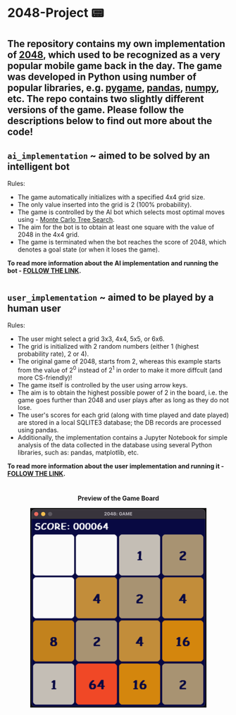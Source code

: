 # 2048-Project 📟

## The repository contains my own implementation of [2048](https://en.wikipedia.org/wiki/2048_(video_game)), which used to be recognized as a very popular mobile game back in the day. The game was developed in Python using number of popular libraries, e.g. [pygame](https://www.pygame.org/news), [pandas](https://pandas.pydata.org/), [numpy](https://numpy.org/), etc. The repo contains two slightly different versions of the game. Please follow the descriptions below to find out more about the code!

## ```ai_implementation``` ~ aimed to be solved by an intelligent bot

Rules:
- The game automatically initializes with a specified 4x4 grid size.
- The only value inserted into the grid is 2 (100% probability).
- The game is controlled by the AI bot which selects most optimal moves using - [Monte Carlo Tree Search](https://en.wikipedia.org/wiki/Monte_Carlo_tree_search).
- The aim for the bot is to obtain at least one square with the value of 2048 in the 4x4 grid.
- The game is terminated when the bot reaches the score of 2048, which denotes a goal state (or when it loses the game).

<b>To read more information about the AI implementation and running the bot - [FOLLOW THE LINK](https://github.com/chizo4/2048-Project/tree/main/ai_implementation).</b>

#

## ```user_implementation``` ~ aimed to be played by a human user

Rules:
- The user might select a grid 3x3, 4x4, 5x5, or 6x6. 
- The grid is initialized with 2 random numbers (either 1 (highest probability rate), 2 or 4).
- The original game of 2048, starts from 2, whereas this example starts from the value of 2<sup>0</sup> instead of 2<sup>1</sup> in order to make it more diffcult (and more CS-friendly)!
- The game itself is controlled by the user using arrow keys.
- The aim is to obtain the highest possible power of 2 in the board, i.e. the game goes further than 2048 and user plays after as long as they do not lose.
- The user's scores for each grid (along with time played and date played) are stored in a local SQLITE3 database; the DB records are processed using pandas.
- Additionally, the implementation contains a Jupyter Notebook for simple analysis of the data collected in the database using several Python libraries, such as: pandas, matplotlib, etc.

<b>To read more information about the user implementation and running it - [FOLLOW THE LINK](https://github.com/chizo4/2048-Project/tree/main/user_implementation).</b>

#

<p align="center">
  <b>Preview of the Game Board</b>
</p>


<p align="center">
  <img src="./images/image_gui.png" width="400" alt="The Image of 2048 Game Board."/>
</p>

#
